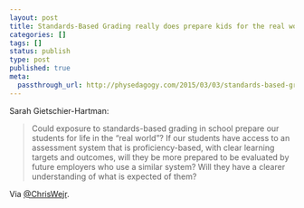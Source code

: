 ```yaml
---
layout: post
title: Standards-Based Grading really does prepare kids for the real world
categories: []
tags: []
status: publish
type: post
published: true
meta:
  passthrough_url: http://physedagogy.com/2015/03/03/standards-based-grading-preparing-our-students-for-the-real-world/
---
```


Sarah Gietschier-Hartman:


>Could exposure to standards-based grading in school prepare our students for life in the “real world”? If our students have access to an assessment system that is proficiency-based, with clear learning targets and outcomes, will they be more prepared to be evaluated by future employers who use a similar system? Will they have a clearer understanding of what is expected of them?



Via 
[@ChrisWejr](http://twitter.com/ChrisWejr).
